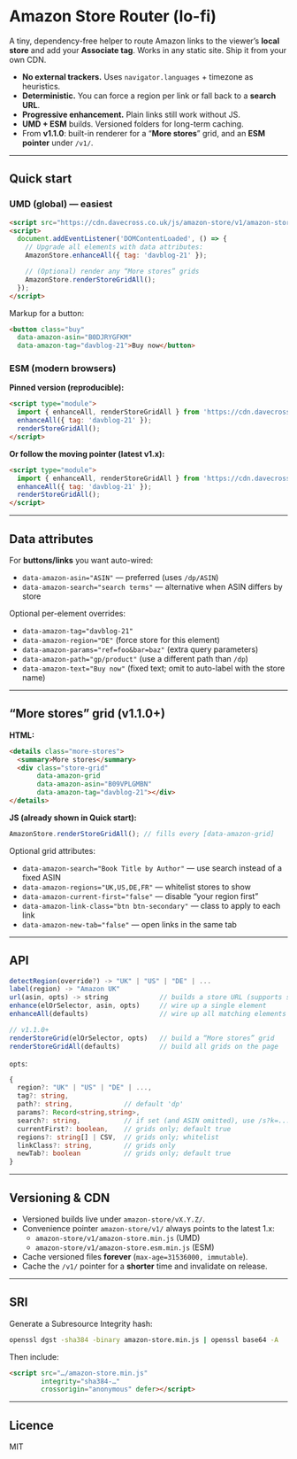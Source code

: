 # Amazon Store Router (lo-fi)

A tiny, dependency-free helper to route Amazon links to the viewer’s **local store** and add your **Associate tag**.
Works in any static site. Ship it from your own CDN.

- **No external trackers.** Uses `navigator.languages` + timezone as heuristics.
- **Deterministic.** You can force a region per link or fall back to a **search URL**.
- **Progressive enhancement.** Plain links still work without JS.
- **UMD + ESM** builds. Versioned folders for long-term caching.
- From **v1.1.0**: built-in renderer for a “**More stores**” grid, and an **ESM pointer** under `/v1/`.

---

## Quick start

### UMD (global) — easiest

```html
<script src="https://cdn.davecross.co.uk/js/amazon-store/v1/amazon-store.min.js" defer></script>
<script>
  document.addEventListener('DOMContentLoaded', () => {
    // Upgrade all elements with data attributes:
    AmazonStore.enhanceAll({ tag: 'davblog-21' });

    // (Optional) render any “More stores” grids
    AmazonStore.renderStoreGridAll();
  });
</script>
```

Markup for a button:

```html
<button class="buy"
  data-amazon-asin="B0DJRYGFKM"
  data-amazon-tag="davblog-21">Buy now</button>
```

### ESM (modern browsers)

**Pinned version (reproducible):**

```html
<script type="module">
  import { enhanceAll, renderStoreGridAll } from 'https://cdn.davecross.co.uk/js/amazon-store/v1.1.0/amazon-store.esm.min.js';
  enhanceAll({ tag: 'davblog-21' });
  renderStoreGridAll();
</script>
```

**Or follow the moving pointer (latest v1.x):**

```html
<script type="module">
  import { enhanceAll, renderStoreGridAll } from 'https://cdn.davecross.co.uk/js/amazon-store/v1/amazon-store.esm.min.js';
  enhanceAll({ tag: 'davblog-21' });
  renderStoreGridAll();
</script>
```

---

## Data attributes

For **buttons/links** you want auto-wired:

- `data-amazon-asin="ASIN"` — preferred (uses `/dp/ASIN`)
- `data-amazon-search="search terms"` — alternative when ASIN differs by store

Optional per-element overrides:

- `data-amazon-tag="davblog-21"`
- `data-amazon-region="DE"` (force store for this element)
- `data-amazon-params="ref=foo&bar=baz"` (extra query parameters)
- `data-amazon-path="gp/product"` (use a different path than `/dp`)
- `data-amazon-text="Buy now"` (fixed text; omit to auto-label with the store name)

---

## “More stores” grid (v1.1.0+)

**HTML:**

```html
<details class="more-stores">
  <summary>More stores</summary>
  <div class="store-grid"
       data-amazon-grid
       data-amazon-asin="B09VPLGMBN"
       data-amazon-tag="davblog-21"></div>
</details>
```

**JS (already shown in Quick start):**

```js
AmazonStore.renderStoreGridAll(); // fills every [data-amazon-grid]
```

Optional grid attributes:

- `data-amazon-search="Book Title by Author"` — use search instead of a fixed ASIN
- `data-amazon-regions="UK,US,DE,FR"` — whitelist stores to show
- `data-amazon-current-first="false"` — disable “your region first”
- `data-amazon-link-class="btn btn-secondary"` — class to apply to each link
- `data-amazon-new-tab="false"` — open links in the same tab

---

## API

```ts
detectRegion(override?) -> "UK" | "US" | "DE" | ...
label(region) -> "Amazon UK"
url(asin, opts) -> string             // builds a store URL (supports search fallback)
enhance(elOrSelector, asin, opts)     // wire up a single element
enhanceAll(defaults)                  // wire up all matching elements

// v1.1.0+
renderStoreGrid(elOrSelector, opts)   // build a “More stores” grid
renderStoreGridAll(defaults)          // build all grids on the page
```

`opts`:

```ts
{
  region?: "UK" | "US" | "DE" | ...,
  tag?: string,
  path?: string,             // default 'dp'
  params?: Record<string,string>,
  search?: string,           // if set (and ASIN omitted), use /s?k=...
  currentFirst?: boolean,    // grids only; default true
  regions?: string[] | CSV,  // grids only; whitelist
  linkClass?: string,        // grids only
  newTab?: boolean           // grids only; default true
}
```

---

## Versioning & CDN

- Versioned builds live under `amazon-store/vX.Y.Z/`.
- Convenience pointer `amazon-store/v1/` always points to the latest 1.x:
  - `amazon-store/v1/amazon-store.min.js` (UMD)
  - `amazon-store/v1/amazon-store.esm.min.js` (ESM)
- Cache versioned files **forever** (`max-age=31536000, immutable`).
- Cache the `/v1/` pointer for a **shorter** time and invalidate on release.

---

## SRI

Generate a Subresource Integrity hash:

```bash
openssl dgst -sha384 -binary amazon-store.min.js | openssl base64 -A
```

Then include:

```html
<script src="…/amazon-store.min.js"
        integrity="sha384-…"
        crossorigin="anonymous" defer></script>
```

---

## Licence

MIT
